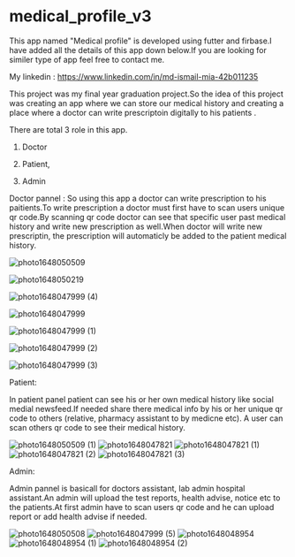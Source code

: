 # medical_profile_v3

This app named "Medical profile" is developed using futter and firbase.I have added all the details of this app down below.If you are looking for similer type of app feel free to contact me.

My linkedin : https://www.linkedin.com/in/md-ismail-mia-42b011235

This project was my final year graduation project.So the idea of this project was creating an app where we can store our medical history and creating  a place where a doctor can write prescriptoin digitally to his patients .

There are total 3 role in this app. 
1. Doctor

2. Patient,

3. Admin

Doctor pannel :
So using this app a doctor can write prescription to his paitients.To write prescription a doctor must first have to scan users unique qr code.By scanning qr code doctor can see that specific user past medical history and write new prescription as well.When doctor will write new prescriptin, the prescription will automaticly be added to the patient medical history.

![photo1648050509](https://user-images.githubusercontent.com/73167399/160254558-ef106549-f21d-4d3a-affd-0ccb738c7a5f.jpeg)

![photo1648050219](https://user-images.githubusercontent.com/73167399/160254575-63612796-77d0-4c3e-80a5-2b25e8278a20.jpeg)

![photo1648047999 (4)](https://user-images.githubusercontent.com/73167399/160254626-abb7fc90-c8ab-43dd-af4b-e9fe2a263710.jpeg)

![photo1648047999](https://user-images.githubusercontent.com/73167399/160254584-60960821-4da0-47f7-ad5e-71237c673a6c.jpeg)

![photo1648047999 (1)](https://user-images.githubusercontent.com/73167399/160254591-8ff13133-12a2-4dae-9c52-af31dec15867.jpeg)

![photo1648047999 (2)](https://user-images.githubusercontent.com/73167399/160254595-9067413d-3089-4219-bf5a-428abefe5639.jpeg)

![photo1648047999 (3)](https://user-images.githubusercontent.com/73167399/160254601-37d47982-8c5c-4239-93d3-e8c511b85fef.jpeg)




Patient: 

In patient panel patient can see his or her own medical history like social medial newsfeed.If needed share there medical info by his or her unique qr code to others (relative, pharmacy assistant to by medicne etc). A user can scan others qr code to see their medical history.

![photo1648050509 (1)](https://user-images.githubusercontent.com/73167399/160254639-13d9afcb-9760-435d-9954-0df77ed29533.jpeg)
![photo1648047821](https://user-images.githubusercontent.com/73167399/160254660-d9b9d04a-346a-4799-978b-903e448713cc.jpeg)
![photo1648047821 (1)](https://user-images.githubusercontent.com/73167399/160254674-8078c025-043b-4078-bbd2-9d8fe4129bd5.jpeg)
![photo1648047821 (2)](https://user-images.githubusercontent.com/73167399/160254677-043d2ba9-3bbe-4ae2-82e4-e17f82fb6802.jpeg)
![photo1648047821 (3)](https://user-images.githubusercontent.com/73167399/160254702-54670eda-8676-4672-8048-0fbe5b9595ca.jpeg)



Admin:

Admin pannel is basicall for doctors assistant, lab admin hospital assistant.An admin will upload the test reports, health advise, notice etc to the patients.At first admin have to scan users qr code and he can upload report or add health advise if needed.

![photo1648050508](https://user-images.githubusercontent.com/73167399/160254724-3f97a543-8bfa-424a-a858-e31e68ea35b4.jpeg)
![photo1648047999 (5)](https://user-images.githubusercontent.com/73167399/160254734-76ca2fe0-dae5-422e-ad20-0af0bebc1eca.jpeg)
![photo1648048954](https://user-images.githubusercontent.com/73167399/160254737-1accd8d3-6743-4e71-a91d-a3496f390716.jpeg)
![photo1648048954 (1)](https://user-images.githubusercontent.com/73167399/160254741-ac1bf804-8f83-4a33-aade-63da12f2205a.jpeg)
![photo1648048954 (2)](https://user-images.githubusercontent.com/73167399/160254746-70449013-a219-4e4c-b2d5-2aee5dd838fd.jpeg)







